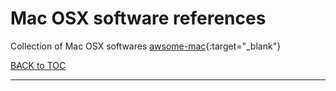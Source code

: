 # Mac OSX software references

Collection of Mac OSX softwares [awsome-mac](https://github.com/jaywcjlove/awesome-mac){:target="_blank"}


	

[BACK to TOC](./../README.md)

----------